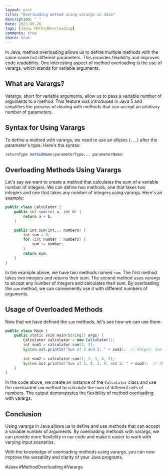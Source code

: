 ```yaml
---
layout: post
title: "Overloading method using varargs in Java"
description: " "
date: 2023-09-26
tags: [Java, MethodOverloading]
comments: true
share: true
---
```


In Java, method overloading allows us to define multiple methods with the same name but different parameters. This provides flexibility and improves code readability. One interesting aspect of method overloading is the use of varargs, which stands for variable arguments.

## What are Varargs?

Varargs, short for variable arguments, allow us to pass a variable number of arguments to a method. This feature was introduced in Java 5 and simplifies the process of dealing with methods that can accept an arbitrary number of parameters.

## Syntax for Using Varargs

To define a method with varargs, we need to use an ellipsis (`...`) after the parameter's type. Here's the syntax:

```java
returnType methodName(parameterType... parameterName)
```

## Overloading Methods Using Varargs

Let's say we want to create a method that calculates the sum of a variable number of integers. We can define two methods, one that takes two integers and one that takes any number of integers using varargs. Here's an example:

```java
public class Calculator {
    public int sum(int a, int b) {
        return a + b;
    }

    public int sum(int... numbers) {
        int sum = 0;
        for (int number : numbers) {
            sum += number;
        }
        return sum;
    }
}
```

In the example above, we have two methods named `sum`. The first method takes two integers and returns their sum. The second method uses varargs to accept any number of integers and calculates their sum. By overloading the `sum` method, we can conveniently use it with different numbers of arguments.

## Usage of Overloaded Methods

Now that we have defined the `sum` methods, let's see how we can use them:

```java
public class Main {
    public static void main(String[] args) {
        Calculator calculator = new Calculator();
        int sum1 = calculator.sum(2, 3);
        System.out.println("Sum of 2 and 3: " + sum1);  // Output: Sum of 2 and 3: 5
        
        int sum2 = calculator.sum(1, 2, 3, 4, 5);
        System.out.println("Sum of 1, 2, 3, 4, and 5: " + sum2);  // Output: Sum of 1, 2, 3, 4, and 5: 15
    }
}
```

In the code above, we create an instance of the `Calculator` class and use the overloaded `sum` method to calculate the sum of different sets of numbers. The output demonstrates the flexibility of method overloading with varargs.

## Conclusion

Using varargs in Java allows us to define and use methods that can accept a variable number of arguments. By overloading methods with varargs, we can provide more flexibility in our code and make it easier to work with varying input scenarios.

With the knowledge of overloading methods using varargs, you can now improve the versatility and clarity of your Java programs.

#Java #MethodOverloading #Varargs